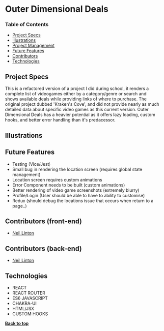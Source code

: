 # Outer Dimensional Deals


### Table of Contents
- [Project Specs](#project-specs)
- [Illustrations](#illustrations)
- [Project Management](#project-management)
- [Future Features](#future-features)
- [Contributors](#contributors)
- [Technologies](#technologies)


## Project Specs

This is a refactored version of a project I did during school, it renders a complete list of videogames either by a category/genre or search and shows available deals while providing links of where to purchase. The original project dubbed 'Kraken's Cove', and did not provide nearly as much detailed data about specific video games as this current version. Outer Dimensional Deals has a heavier potential as it offers lazy loading, custom hooks, and better error handling than it's predacessor. 

## Illustrations 



## Future Features

- Testing (Vice/Jest)
- Small bug in rendering the location screen (requires global state management)
- Location screen requires custom animations 
- Error Component needs to be built (custom animations)
- Better rendering of video game screenshots (extremely blurry)
- Profile/Login (User should be able to have to ability to customise)
- Redux (should debug the locations issue that occurs when return to a page..)

## Contributors (front-end)

- [Neil Linton](https://github.com/Neil-B-Linton)


## Contributors (back-end)

- [Neil Linton](https://github.com/Neil-B-Linton)

## Technologies

- REACT
- REACT ROUTER
- ES6 JAVASCRIPT
- CHAKRA-UI
- HTML/JSX
- CUSTOM HOOKS


**[Back to top](#table-of-contents)**
